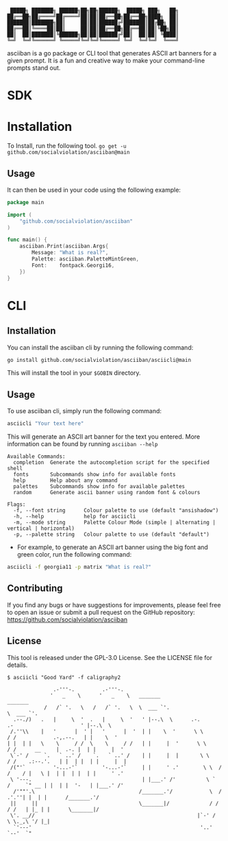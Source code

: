 ```text
 █████╗ ███████╗ ██████╗██╗██╗██████╗  █████╗ ███╗   ██╗
██╔══██╗██╔════╝██╔════╝██║██║██╔══██╗██╔══██╗████╗  ██║
███████║███████╗██║     ██║██║██████╔╝███████║██╔██╗ ██║
██╔══██║╚════██║██║     ██║██║██╔══██╗██╔══██║██║╚██╗██║
██║  ██║███████║╚██████╗██║██║██████╔╝██║  ██║██║ ╚████║
╚═╝  ╚═╝╚══════╝ ╚═════╝╚═╝╚═╝╚═════╝ ╚═╝  ╚═╝╚═╝  ╚═══╝
```

asciiban is a go package or CLI tool that generates ASCII art banners for a given prompt. It is
a fun and creative way to make your command-line prompts stand out.

# SDK

# Installation
To Install, run the following tool.
`go get -u github.com/socialviolation/asciiban@main`

## Usage

It can then be used in your code using the following example:
```go
package main

import (
	"github.com/socialviolation/asciiban"
)

func main() {
    asciiban.Print(asciiban.Args{
        Message: "What is real?",
        Palette: asciiban.PaletteMintGreen,
        Font:    fontpack.Georgi16,
    })
}
```

# CLI
## Installation

You can install the asciiban cli by running the following command:

```bash
go install github.com/socialviolation/asciiban/asciicli@main
```

This will install the tool in your `$GOBIN` directory.

## Usage

To use asciiban cli, simply run the following command:

```bash
asciicli "Your text here"
```

This will generate an ASCII art banner for the text you entered. More information can be found by running `asciiban --help`

```text
Available Commands:
  completion  Generate the autocompletion script for the specified shell
  fonts       Subcommands show info for available fonts
  help        Help about any command
  palettes    Subcommands show info for available palettes
  random      Generate ascii banner using random font & colours

Flags:
  -f, --font string      Colour palette to use (default "ansishadow")
  -h, --help             help for asciicli
  -m, --mode string      Palette Colour Mode (simple | alternating | vertical | horizontal)
  -p, --palette string   Colour palette to use (default "default")

```

* For example, to generate an ASCII art banner using the big font and green color, run the following command:

```bash
asciicli -f georgia11 -p matrix "What is real?"
```

## Contributing

If you find any bugs or have suggestions for improvements, please feel free to open an issue or submit a pull request on
the GitHub repository: https://github.com/socialviolation/asciiban

## License
This tool is released under the GPL-3.0 License. See the LICENSE file for details.

```shell
$ asciicli "Good Yard" -f caligraphy2

               .-'''-.         .-'''-.
              '   _    \      '   _    \   _______                                              _______
            /   /` '.   \   /   /` '.   \  \  ___ `'.                                           \  ___ `'.
  .--./)   .   |     \  '  .   |     \  '   ' |--.\  \      .-.          .-                      ' |--.\  \
 /.''\\    |   '      |  ' |   '      |  '  | |    \  '      \ \        / /            .-,.--.   | |    \  '
| |  | |   \    \     / /  \    \     / /   | |     |  '      \ \      / /      __     |  .-. |  | |     |  '
 \`-' /     `.   ` ..' /    `.   ` ..' /    | |     |  |       \ \    / /    .:--.'.   | |  | |  | |     |  |
 /("'`         '-...-'`        '-...-'`     | |     ' .'        \ \  / /    / |   \ |  | |  | |  | |     ' .'
 \ '---.                                    | |___.' /'          \ `  /     `" __ | |  | |  '-   | |___.' /'
  /'""'.\                                  /_______.'/            \  /       .'.''| |  | |      /_______.'/
 ||     ||                                 \_______|/             / /       / /   | |_ | |      \_______|/
 \'. __//                                                     |`-' /        \ \._,\ '/ |_|
  `'---'                                                       '..'          `--'  `"
```
